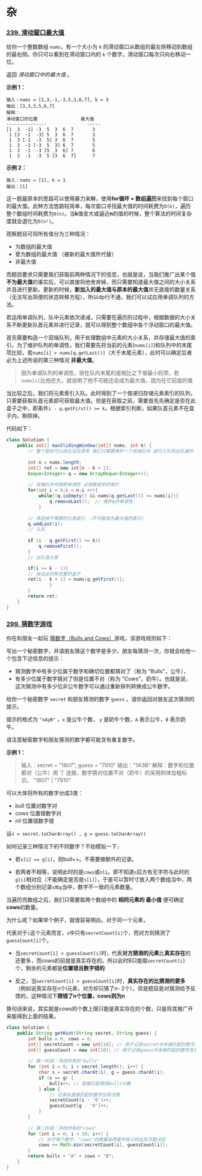 # 杂

### [239. 滑动窗口最大值](https://leetcode.cn/problems/sliding-window-maximum/)

给你一个整数数组 `nums`，有一个大小为 `k` 的滑动窗口从数组的最左侧移动到数组的最右侧。你只可以看到在滑动窗口内的 `k` 个数字。滑动窗口每次只向右移动一位。

返回 *滑动窗口中的最大值* 。

**示例 1：**

```
输入：nums = [1,3,-1,-3,5,3,6,7], k = 3
输出：[3,3,5,5,6,7]
解释：
滑动窗口的位置                最大值
---------------               -----
[1  3  -1] -3  5  3  6  7       3
 1 [3  -1  -3] 5  3  6  7       3
 1  3 [-1  -3  5] 3  6  7       5
 1  3  -1 [-3  5  3] 6  7       5
 1  3  -1  -3 [5  3  6] 7       6
 1  3  -1  -3  5 [3  6  7]      7
```

**示例 2：**

```
输入：nums = [1], k = 1
输出：[1]
```

这一题最原本的思路可以使用暴力来解，使用**for循环  + 数组遍历**来找到每个窗口的最大值。此种方法思路较简单，每次窗口寻找最大值的时间耗费为`O(k)`，遍历整个数组时间耗费为`O(n)`。当**k**值变大或逼近**n**的值的时候，整个算法的时间复杂度就会退化为`O(n²)`。

观察题目可将所有值分为三种情况：

- 为数组的最大值
- 曾为数组的最大值 （被新的最大值所代替）
- 非最大值

而题目要求只需要我们获取前两种情况下的信息，也就是说，当我们推广出某个值**不为最大值**的事实后，可以直接将他舍弃掉，而只需要知道最大值之间的大小关系并且进行更新。更新的时候，**新加入的最大值与原本的最大值**并无直接的数量关系（无法写出简便的状态转移方程），所以dp行不通，我们可以试应用单调队列的方法。

若运用单调队列，队中元素依次递减，只需要在遍历的过程中，根据数据的大小关系不断更新队首元素并进行记录，就可以得到整个数组中各个浮动窗口的最大值。

首先需要构造一个双端队列，用于处理数组中元素的大小关系，并存储最大值的索引。为了维护队列的单调性，我们需要先将当前的元素(`nums[i]`)和队列中的末尾项比较，若`nums[i] > nums[q.getLast()]`（大于末尾元素），此时可以确定后者必为上述所说的第三种情况 **非最大值**。

> 因为单调队列的单调性，排在队内末尾的是相比之下值最小的项，若`nums[i]`比他还大，就说明了他不可能还会成为最大值。因为在它前面的值

当比较之后，我们将元素索引入队。此时得到了一个按递归存储元素索引的队列，只需要获取队首元素即可获取最大值。但是在获取之前，需要首先先确定是否在此盒子之中，即条件`i - q.getFirst() >= k`，根据索引判断，如果队首元素不在盒子内，剔除掉。

代码如下：

```java
class Solution {
    public int[] maxSlidingWindow(int[] nums, int k) {
        // 整个题目可以由左往右思考 我们只需要维护一个双端队列 进行入队和出队操作 并且记录每一次中的最大值
        
        int n = nums.length;
        int[] ret = new int[n - k + 1];
        Deque<Integer> q = new ArrayDeque<Integer>();
        
        // 双端队列中按照单调性 记录数组中的索引
        for(int i = 0;i < n;i ++){
            while(!q.isEmpty() && nums[q.getLast()] <= nums[i]){
                q.removeLast();  // 维护q的单调性
            }
        
        // 筛选掉不需要的元素索引 （不可能成为最大值的索引）
        q.addLast(i); 
        // 入队
        
        if (i - q.getFirst() >= k){
            q.removeFirst();
        }
        // 出队首元素

        if(i >= k - 1){
        // 保证此时有完整的盒子
        ret[i - k + 1] = nums[q.getFirst()];
                }
        }
		return ret;
    }
}
```







### [299. 猜数字游戏](https://leetcode.cn/problems/bulls-and-cows/)

你在和朋友一起玩 [猜数字（Bulls and Cows）](https://baike.baidu.com/item/猜数字/83200?fromtitle=Bulls+and+Cows&fromid=12003488&fr=aladdin)游戏，该游戏规则如下：

写出一个秘密数字，并请朋友猜这个数字是多少。朋友每猜测一次，你就会给他一个包含下述信息的提示：

- 猜测数字中有多少位属于数字和确切位置都猜对了（称为 "Bulls"，公牛），
- 有多少位属于数字猜对了但是位置不对（称为 "Cows"，奶牛）。也就是说，这次猜测中有多少位非公牛数字可以通过重新排列转换成公牛数字。

给你一个秘密数字 `secret` 和朋友猜测的数字 `guess` ，请你返回对朋友这次猜测的提示。

提示的格式为 `"xAyB"` ，`x` 是公牛个数， `y` 是奶牛个数，`A` 表示公牛，`B` 表示奶牛。

请注意秘密数字和朋友猜测的数字都可能含有重复数字。

 

**示例 1：**

> 输入：secret = "1807", guess = "7810"
> 输出："1A3B"
> 解释：数字和位置都对（公牛）用 '|' 连接，数字猜对位置不对（奶牛）的采用斜体加粗标识。
> "1807"
>   |
> "7810"

可以大体将所有的数字分成3类：

- bull 位置对数字对
- cows 位置错数字对
- nil 位置错数字错

设`s = secret.toCharArray() , g = guess.toCharArray()`

如何记录三种情况下的不同数字？不妨模拟一下，

- 若`s[i] == g[i]`，则bull++。不需要做额外的记录。

- 若两者不相等，说明此时的是`cows`或`nli`。即不知道`s`后方有无字符与此时的`g[i]`相对应（不能确定是否是`s[i]`），于是可以暂时寸放入两个数组当中，两个数组分别记录`s和g`当中，数字不一致的元素数量。

当遍历完数组之后，我们只需要取两个数组中的 **相同元素的 最小值** 便可确定**cows**的数量。

为什么呢？如果举个例子，就很容易明白。对于同一个元素，

代表对于`i`这个元素而言，`s`中只有`secretCount[i]`个，而对方则猜测了`guessCount[i]`个。

- 当`secretCount[i] < guessCount[i]`时，代表**对方猜测的元素**比**真实存在**的还要多，而cows的前提是真实存在的。所以此时B只能取`secretCount[i]`个，剩余的元素都是**位置错且数字错的**

- 反之，当`secretCount[i] > guessCount[i]`时，**真实存在的比猜测的要多**（例如说真实存在n个i元素，对方却只猜了n- 2个），但是题目是对猜测给予反馈的，这种情况下**猜错了n个位置，cows则为n**

换句话来说，其实就是cows的个数上限只能是真实存在的个数，只是将其推广开来能得到上面的结果。

```java
class Solution {
    public String getHint(String secret, String guess) {
        int bulls = 0, cows = 0;
        int[] secretCount = new int[10]; // 用于记录secret中未被匹配的数字及其出现的次数
        int[] guessCount = new int[10]; // 用于记录guess中未被匹配的数字及其出现的次数
        
        // 第一阶段：寻找所有的"bulls"
        for (int i = 0; i < secret.length(); i++) {
            char s = secret.charAt(i), g = guess.charAt(i);
            if (s == g) {
                bulls++; // 直接匹配增加bulls计数
            } else {
                // 记录未直接匹配的数字出现次数
                secretCount[s - '0']++;
                guessCount[g - '0']++;
            }
        }
        
        // 第二阶段：寻找所有的"cows"
        for (int i = 0; i < 10; i++) {
            // 对于每个数字，"cows"的数量由两者中较小的出现次数决定
            cows += Math.min(secretCount[i], guessCount[i]);
        }
        return bulls + "A" + cows + "B";
    }
}
```

